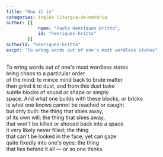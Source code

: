 ```yaml
---
title: "How it is"
categories: inglês liturgia-da-matéria
author: [{
			name: "Paulo Henriques Britto",
			id: "henriques-britto"
		}]
authorid: "henriques-britto"
excpt: "To wring words out of one's most wordless states"
---
```


To wring words out of one's most wordless states \
bring chaos to a particular order \
of the mind: to mince mind back to brute matter \
then grind it to dust, and from this dust bake \
subtle blocks of sound or shape or simply \
space. And what one builds with these blocks, or bricks \
is what one knows cannot be reached or caught \
but only built: the thing that shies away, \
of its own will; the thing that shies away, \
that won't be killed or shooed back into a space \
it very likely never filled; the thing \
that can't be looked in the face, yet can gaze \
quite fixedly into one's eyes; the thing \
that lies behind it all — or so one thinks.